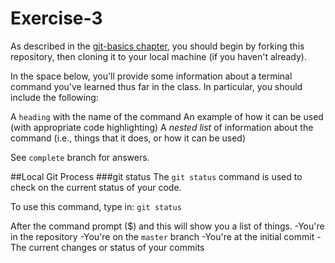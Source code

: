 # Exercise-3

As described in the [git-basics chapter](https://info201.github.io/git-basics.html), you should begin by forking this repository, then cloning it to your local machine (if you haven't already).

In the space below, you'll provide some information about a terminal command you've learned thus far in the class. In particular, you should include the following:

A `heading` with the name of the command
An example of how it can be used (with appropriate code highlighting)
A _nested list_ of information about the command (i.e., things that it does, or how it can be used)

See `complete` branch for answers.

##Local Git Process
###git status
The `git status` command is used to check on the current status of your code.

To use this command, type in:
`git status`

After the command prompt ($) and this will show you a list of things.
-You're in the repository
-You're on the `master` branch
-You're at the initial commit
-The current changes or status of your commits

